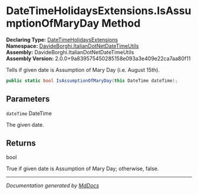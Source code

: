﻿<!--  
  <auto-generated>   
    The contents of this file were generated by a tool.  
    Changes to this file may be list if the file is regenerated  
  </auto-generated>   
-->

# DateTimeHolidaysExtensions.IsAssumptionOfMaryDay Method

**Declaring Type:** [DateTimeHolidaysExtensions](../index.md)  
**Namespace:** [DavideBorghi.ItalianDotNetDateTimeUtils](../../index.md)  
**Assembly:** DavideBorghi.ItalianDotNetDateTimeUtils  
**Assembly Version:** 2.0.0+9a839575450285158e093a3e409e22ca7aa80f11

Tells if given date is Assumption of Mary Day (i.e. August 15th).

```csharp
public static bool IsAssumptionOfMaryDay(this DateTime dateTime);
```

## Parameters

`dateTime`  DateTime

The given date.

## Returns

bool

True if given date is Assumption of Mary Day; otherwise, false.

___

*Documentation generated by [MdDocs](https://github.com/ap0llo/mddocs)*
